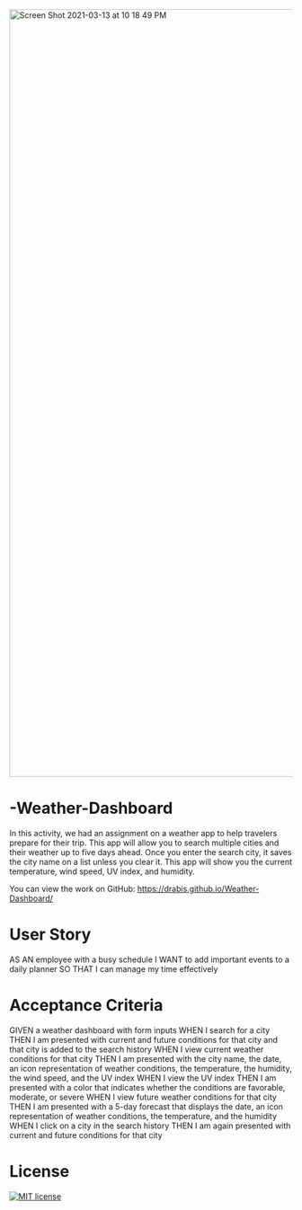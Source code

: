 <img width="1367" alt="Screen Shot 2021-03-13 at 10 18 49 PM" src="https://user-images.githubusercontent.com/76567790/111056530-8f82e300-844d-11eb-9bd4-d9637a76ce68.png">

# -Weather-Dashboard
In this activity, we had an assignment on a weather app to help travelers prepare for their trip. This app will allow you to search multiple cities and their weather up to five days ahead.  Once you enter the search city, it saves the city name on a list unless you clear it. This app will show you the current temperature, wind speed, UV index, and humidity.

You can view the work on GitHub: https://drabis.github.io/Weather-Dashboard/


# User Story

AS AN employee with a busy schedule
I WANT to add important events to a daily planner
SO THAT I can manage my time effectively

# Acceptance Criteria

GIVEN a weather dashboard with form inputs
WHEN I search for a city
THEN I am presented with current and future conditions for that city and that city is added to the search history
WHEN I view current weather conditions for that city
THEN I am presented with the city name, the date, an icon representation of weather conditions, the temperature, the humidity, the wind speed, and the UV index
WHEN I view the UV index
THEN I am presented with a color that indicates whether the conditions are favorable, moderate, or severe
WHEN I view future weather conditions for that city
THEN I am presented with a 5-day forecast that displays the date, an icon representation of weather conditions, the temperature, and the humidity
WHEN I click on a city in the search history
THEN I am again presented with current and future conditions for that city

# License
[![MIT license](https://img.shields.io/badge/License-MIT-blue.svg)](https://lbesson.mit-license.org/)


